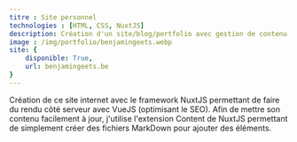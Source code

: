 ```yaml
---
titre : Site personnel
technologies : [HTML, CSS, NuxtJS]
description: Création d'un site/blog/portfolio avec gestion de contenu sous NuxtJS.
image : /img/portfolio/benjamingeets.webp
site: {
    disponible: True,
    url: benjamingeets.be
}
---
```


Création de ce site internet avec le framework NuxtJS permettant de faire du rendu côté serveur avec VueJS (optimisant le SEO). Afin de mettre son contenu facilement à jour, j'utilise l'extension Content de NuxtJS permettant de simplement créer des fichiers MarkDown pour ajouter des éléments.